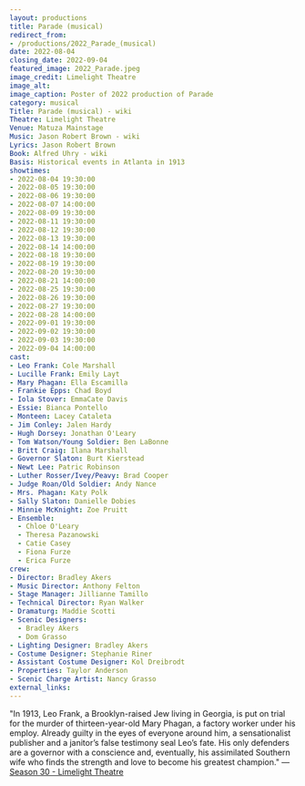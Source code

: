 ```yaml
---
layout: productions
title: Parade (musical)
redirect_from:
- /productions/2022_Parade_(musical)
date: 2022-08-04
closing_date: 2022-09-04
featured_image: 2022_Parade.jpeg
image_credit: Limelight Theatre
image_alt:
image_caption: Poster of 2022 production of Parade
category: musical
Title: Parade (musical) - wiki
Theatre: Limelight Theatre
Venue: Matuza Mainstage
Music: Jason Robert Brown - wiki
Lyrics: Jason Robert Brown
Book: Alfred Uhry - wiki
Basis: Historical events in Atlanta in 1913
showtimes:
- 2022-08-04 19:30:00
- 2022-08-05 19:30:00
- 2022-08-06 19:30:00
- 2022-08-07 14:00:00
- 2022-08-09 19:30:00
- 2022-08-11 19:30:00
- 2022-08-12 19:30:00
- 2022-08-13 19:30:00
- 2022-08-14 14:00:00
- 2022-08-18 19:30:00
- 2022-08-19 19:30:00
- 2022-08-20 19:30:00
- 2022-08-21 14:00:00
- 2022-08-25 19:30:00
- 2022-08-26 19:30:00
- 2022-08-27 19:30:00
- 2022-08-28 14:00:00
- 2022-09-01 19:30:00
- 2022-09-02 19:30:00
- 2022-09-03 19:30:00
- 2022-09-04 14:00:00
cast:
- Leo Frank: Cole Marshall
- Lucille Frank: Emily Layt
- Mary Phagan: Ella Escamilla
- Frankie Epps: Chad Boyd
- Iola Stover: EmmaCate Davis
- Essie: Bianca Pontello
- Monteen: Lacey Cataleta
- Jim Conley: Jalen Hardy
- Hugh Dorsey: Jonathan O'Leary
- Tom Watson/Young Soldier: Ben LaBonne
- Britt Craig: Ilana Marshall
- Governor Slaton: Burt Kierstead
- Newt Lee: Patric Robinson
- Luther Rosser/Ivey/Peavy: Brad Cooper
- Judge Roan/Old Soldier: Andy Nance
- Mrs. Phagan: Katy Polk
- Sally Slaton: Danielle Dobies
- Minnie McKnight: Zoe Pruitt
- Ensemble:
  - Chloe O'Leary
  - Theresa Pazanowski
  - Catie Casey
  - Fiona Furze
  - Erica Furze
crew:
- Director: Bradley Akers
- Music Director: Anthony Felton
- Stage Manager: Jillianne Tamillo
- Technical Director: Ryan Walker
- Dramaturg: Maddie Scotti
- Scenic Designers:
  - Bradley Akers
  - Dom Grasso
- Lighting Designer: Bradley Akers
- Costume Designer: Stephanie Riner
- Assistant Costume Designer: Kol Dreibrodt
- Properties: Taylor Anderson
- Scenic Charge Artist: Nancy Grasso
external_links:
---
```


"In 1913, Leo Frank, a Brooklyn-raised Jew living in Georgia, is put on trial for the murder of thirteen-year-old Mary Phagan, a factory worker under his employ. Already guilty in the eyes of everyone around him, a sensationalist publisher and a janitor’s false testimony seal Leo’s fate. His only defenders are a governor with a conscience and, eventually, his assimilated Southern wife who finds the strength and love to become his greatest champion." — [Season 30 - Limelight Theatre](https://limelight-theatre.org/season30/)
